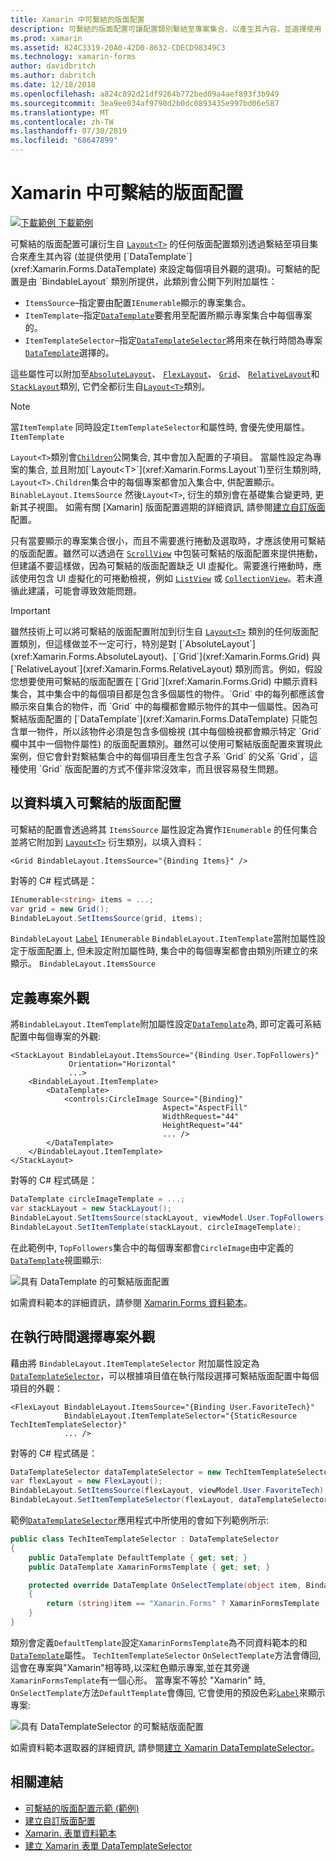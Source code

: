 ```yaml
---
title: Xamarin 中可繫結的版面配置
description: 可繫結的版面配置可讓配置類別繫結至專案集合，以產生其內容，並選擇使用 DataTemplate 來設定每個專案的外觀。
ms.prod: xamarin
ms.assetid: 824C3319-20A0-42D0-8632-CDECD98349C3
ms.technology: xamarin-forms
author: davidbritch
ms.author: dabritch
ms.date: 12/18/2018
ms.openlocfilehash: a824c892d21df9264b772bed09a4aef893f3b949
ms.sourcegitcommit: 3ea9ee034af9790d2b0dc0893435e997bd06e587
ms.translationtype: MT
ms.contentlocale: zh-TW
ms.lasthandoff: 07/30/2019
ms.locfileid: "68647899"
---
```

# <a name="bindable-layouts-in-xamarinforms"></a>Xamarin 中可繫結的版面配置

[![下載範例](~/media/shared/download.png) 下載範例](https://docs.microsoft.com/samples/xamarin/xamarin-forms-samples/userinterface-bindablelayouts)

可繫結的版面配置可讓衍生自 [`Layout<T>`](xref:Xamarin.Forms.Layout`1) 的任何版面配置類別透過繫結至項目集合來產生其內容 (並提供使用 [`DataTemplate`](xref:Xamarin.Forms.DataTemplate) 來設定每個項目外觀的選項)。可繫結的配置是由 `BindableLayout` 類別所提供，此類別會公開下列附加屬性：

- `ItemsSource`–指定要由配置`IEnumerable`顯示的專案集合。
- `ItemTemplate`–指定[`DataTemplate`](xref:Xamarin.Forms.DataTemplate)要套用至配置所顯示專案集合中每個專案的。
- `ItemTemplateSelector`–指定[`DataTemplateSelector`](xref:Xamarin.Forms.DataTemplateSelector)將用來在執行時間為專案[`DataTemplate`](xref:Xamarin.Forms.DataTemplate)選擇的。

這些屬性可以附加至[`AbsoluteLayout`](xref:Xamarin.Forms.AbsoluteLayout)、 [`FlexLayout`](xref:Xamarin.Forms.FlexLayout)、 [`Grid`](xref:Xamarin.Forms.Grid)、 [`RelativeLayout`](xref:Xamarin.Forms.RelativeLayout)和[`StackLayout`](xref:Xamarin.Forms.StackLayout)類別, 它們全都衍生自[`Layout<T>`](xref:Xamarin.Forms.Layout`1)類別。

> [!NOTE]
> 當`ItemTemplate` 同時設定`ItemTemplateSelector`和屬性時, 會優先使用屬性。 `ItemTemplate`

`Layout<T>`類別會[`Children`](xref:Xamarin.Forms.Layout`1.Children)公開集合, 其中會加入配置的子項目。 當屬性設定為專案的集合, 並且附加[`Layout<T>`](xref:Xamarin.Forms.Layout`1)至衍生類別時, `Layout<T>.Children`集合中的每個專案都會加入集合中, 供配置顯示。 `BinableLayout.ItemsSource` 然後`Layout<T>`, 衍生的類別會在基礎集合變更時, 更新其子視圖。 如需有關 [Xamarin] 版面配置週期的詳細資訊, 請參閱[建立自訂版面](~/xamarin-forms/user-interface/layouts/custom.md)配置。

只有當要顯示的專案集合很小，而且不需要進行捲動及選取時，才應該使用可繫結的版面配置。雖然可以透過在 [`ScrollView`](xref:Xamarin.Forms.ScrollView) 中包裝可繫結的版面配置來提供捲動，但建議不要這樣做，因為可繫結的版面配置缺乏 UI 虛擬化。需要進行捲動時，應該使用包含 UI 虛擬化的可捲動檢視，例如 [`ListView`](xref:Xamarin.Forms.ListView) 或 [`CollectionView`](xref:Xamarin.Forms.CollectionView)。若未遵循此建議，可能會導致效能問題。

> [!IMPORTANT]
>雖然技術上可以將可繫結的版面配置附加到衍生自 [`Layout<T>`](xref:Xamarin.Forms.Layout`1) 類別的任何版面配置類別，但這樣做並不一定可行，特別是對 [`AbsoluteLayout`](xref:Xamarin.Forms.AbsoluteLayout)、[`Grid`](xref:Xamarin.Forms.Grid) 與 [`RelativeLayout`](xref:Xamarin.Forms.RelativeLayout) 類別而言。例如，假設您想要使用可繫結的版面配置在 [`Grid`](xref:Xamarin.Forms.Grid) 中顯示資料集合，其中集合中的每個項目都是包含多個屬性的物件。`Grid` 中的每列都應該會顯示來自集合的物件，而 `Grid` 中的每欄都會顯示物件的其中一個屬性。因為可繫結版面配置的 [`DataTemplate`](xref:Xamarin.Forms.DataTemplate) 只能包含單一物件，所以該物件必須是包含多個檢視 (其中每個檢視都會顯示特定 `Grid` 欄中其中一個物件屬性) 的版面配置類別。雖然可以使用可繫結版面配置來實現此案例，但它會針對繫結集合中的每個項目產生包含子系 `Grid` 的父系 `Grid`，這種使用 `Grid` 版面配置的方式不僅非常沒效率，而且很容易發生問題。

## <a name="populating-a-bindable-layout-with-data"></a>以資料填入可繫結的版面配置

可繫結的配置會透過將其 `ItemsSource` 屬性設定為實作`IEnumerable` 的任何集合並將它附加到 [`Layout<T>`](xref:Xamarin.Forms.Layout`1) 衍生類別，以填入資料：

```xaml
<Grid BindableLayout.ItemsSource="{Binding Items}" />
```

對等的 C# 程式碼是：

```csharp
IEnumerable<string> items = ...;
var grid = new Grid();
BindableLayout.SetItemsSource(grid, items);
```

`BindableLayout` [`Label`](xref:Xamarin.Forms.Label) `IEnumerable` `BindableLayout.ItemTemplate`當附加屬性設定于版面配置上, 但未設定附加屬性時, 集合中的每個專案都會由類別所建立的來顯示。 `BindableLayout.ItemsSource`

## <a name="defining-item-appearance"></a>定義專案外觀

將`BindableLayout.ItemTemplate`附加屬性設定[`DataTemplate`](xref:Xamarin.Forms.DataTemplate)為, 即可定義可系結配置中每個專案的外觀:

```xaml
<StackLayout BindableLayout.ItemsSource="{Binding User.TopFollowers}"
             Orientation="Horizontal"
             ...>
    <BindableLayout.ItemTemplate>
        <DataTemplate>
            <controls:CircleImage Source="{Binding}"
                                  Aspect="AspectFill"
                                  WidthRequest="44"
                                  HeightRequest="44"
                                  ... />
        </DataTemplate>
    </BindableLayout.ItemTemplate>
</StackLayout>
```

對等的 C# 程式碼是：

```csharp
DataTemplate circleImageTemplate = ...;
var stackLayout = new StackLayout();
BindableLayout.SetItemsSource(stackLayout, viewModel.User.TopFollowers);
BindableLayout.SetItemTemplate(stackLayout, circleImageTemplate);
```

在此範例中, `TopFollowers`集合中的每個專案都會`CircleImage`由中定義的[`DataTemplate`](xref:Xamarin.Forms.DataTemplate)視圖顯示:

![具有 DataTemplate 的可繫結版面配置](bindable-layouts-images/top-followers.png "具有資料範本的可繫結版面配置")

如需資料範本的詳細資訊，請參閱 [Xamarin.Forms 資料範本](~/xamarin-forms/app-fundamentals/templates/data-templates/index.md)。

## <a name="choosing-item-appearance-at-runtime"></a>在執行時間選擇專案外觀

藉由將 `BindableLayout.ItemTemplateSelector` 附加屬性設定為 [`DataTemplateSelector`](xref:Xamarin.Forms.DataTemplateSelector)，可以根據項目值在執行階段選擇可繫結版面配置中每個項目的外觀：

```xaml
<FlexLayout BindableLayout.ItemsSource="{Binding User.FavoriteTech}"
            BindableLayout.ItemTemplateSelector="{StaticResource TechItemTemplateSelector}"
            ... />
```

對等的 C# 程式碼是：

```csharp
DataTemplateSelector dataTemplateSelector = new TechItemTemplateSelector { ... };
var flexLayout = new FlexLayout();
BindableLayout.SetItemsSource(flexLayout, viewModel.User.FavoriteTech);
BindableLayout.SetItemTemplateSelector(flexLayout, dataTemplateSelector);
```

範例[`DataTemplateSelector`](xref:Xamarin.Forms.DataTemplateSelector)應用程式中所使用的會如下列範例所示:

```csharp
public class TechItemTemplateSelector : DataTemplateSelector
{
    public DataTemplate DefaultTemplate { get; set; }
    public DataTemplate XamarinFormsTemplate { get; set; }

    protected override DataTemplate OnSelectTemplate(object item, BindableObject container)
    {
        return (string)item == "Xamarin.Forms" ? XamarinFormsTemplate : DefaultTemplate;
    }
}
```

類別會定義`DefaultTemplate`設定`XamarinFormsTemplate`為不同資料範本的和[`DataTemplate`](xref:Xamarin.Forms.DataTemplate)屬性。 `TechItemTemplateSelector` `OnSelectTemplate`方法會傳回,這會在專案與"Xamarin"相等時,以深紅色顯示專案,並在其旁邊`XamarinFormsTemplate`有一個心形。 當專案不等於 "Xamarin" 時, `OnSelectTemplate`方法`DefaultTemplate`會傳回, 它會使用的預設色彩[`Label`](xref:Xamarin.Forms.Label)來顯示專案:

![具有 DataTemplateSelector 的可繫結版面配置](bindable-layouts-images/favorite-tech.png "具有資料範本選取器的可繫結版面配置")

如需資料範本選取器的詳細資訊, 請參閱[建立 Xamarin DataTemplateSelector](~/xamarin-forms/app-fundamentals/templates/data-templates/selector.md)。

## <a name="related-links"></a>相關連結

- [可繫結的版面配置示範 (範例)](https://docs.microsoft.com/samples/xamarin/xamarin-forms-samples/userinterface-bindablelayouts)
- [建立自訂版面配置](~/xamarin-forms/user-interface/layouts/custom.md)
- [Xamarin. 表單資料範本](~/xamarin-forms/app-fundamentals/templates/data-templates/index.md)
- [建立 Xamarin 表單 DataTemplateSelector](~/xamarin-forms/app-fundamentals/templates/data-templates/selector.md)
